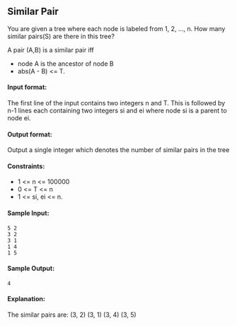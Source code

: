 ## Similar Pair

You are given a tree where each node is labeled from 1, 2, …, n. How many similar pairs(S) are there in this tree?

A pair (A,B) is a similar pair iff

* node A is the ancestor of node B
* abs(A - B) <= T.

#### Input format:
The first line of the input contains two integers n and T. This is followed by n-1 lines each containing two integers si and ei where node si is a parent to node ei.

#### Output format:
Output a single integer which denotes the number of similar pairs in the tree

#### Constraints:

* 1 <= n <= 100000
* 0 <= T <= n
* 1 <= si, ei <= n.

#### Sample Input:

    5 2
    3 2
    3 1
    1 4
    1 5

#### Sample Output:

    4

#### Explanation:

The similar pairs are: (3, 2) (3, 1) (3, 4) (3, 5)
